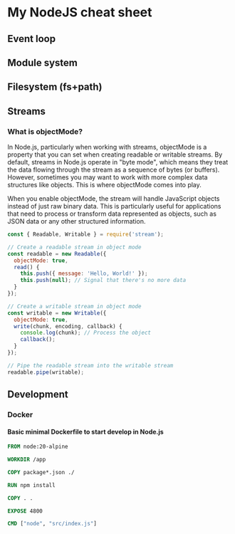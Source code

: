 # My NodeJS cheat sheet

## Event loop

## Module system

## Filesystem (fs+path)

## Streams

### What is objectMode?

In Node.js, particularly when working with streams, objectMode is a property that you can set when creating readable or writable streams. By default, streams in Node.js operate in "byte mode", which means they treat the data flowing through the stream as a sequence of bytes (or buffers). However, sometimes you may want to work with more complex data structures like objects. This is where objectMode comes into play.

When you enable objectMode, the stream will handle JavaScript objects instead of just raw binary data. This is particularly useful for applications that need to process or transform data represented as objects, such as JSON data or any other structured information.

```javascript
const { Readable, Writable } = require('stream');

// Create a readable stream in object mode
const readable = new Readable({
  objectMode: true,
  read() {
    this.push({ message: 'Hello, World!' });
    this.push(null); // Signal that there's no more data
  }
});

// Create a writable stream in object mode
const writable = new Writable({
  objectMode: true,
  write(chunk, encoding, callback) {
    console.log(chunk); // Process the object
    callback();
  }
});

// Pipe the readable stream into the writable stream
readable.pipe(writable);
```

## Development

### Docker

#### Basic minimal Dockerfile to start develop in Node.js

```Dockerfile
FROM node:20-alpine

WORKDIR /app

COPY package*.json ./

RUN npm install

COPY . .

EXPOSE 4800

CMD ["node", "src/index.js"]
```
